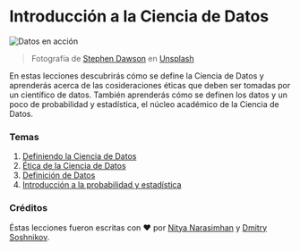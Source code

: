 # Introducción a la Ciencia de Datos

![Datos en acción](../images/data.jpg)
> Fotografía de <a href="https://unsplash.com/@dawson2406?utm_source=unsplash&utm_medium=referral&utm_content=creditCopyText">Stephen Dawson</a> en <a href="https://unsplash.com/s/photos/data?utm_source=unsplash&utm_medium=referral&utm_content=creditCopyText">Unsplash</a>

En estas lecciones descubrirás cómo se define la Ciencia de Datos y aprenderás acerca de
las cosideraciones éticas que deben ser tomadas por un científico de datos. También aprenderás
cómo se definen los datos y un poco de probabilidad y estadística, el núcleo académico de la Ciencia de Datos.

### Temas

1. [Definiendo la Ciencia de Datos](../01-defining-data-science/README.md)
2. [Ética de la Ciencia de Datos](../02-ethics/README.md)
3. [Definición de Datos](../03-defining-data/translations/README.es.md)
4. [Introducción a la probabilidad y estadística](../04-stats-and-probability/README.md)

### Créditos

Éstas lecciones fueron escritas con ❤️ por [Nitya Narasimhan](https://twitter.com/nitya) y [Dmitry Soshnikov](https://twitter.com/shwars).
